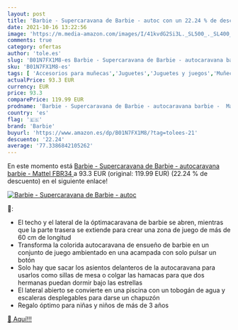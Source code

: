 ```yaml
---
layout: post
title: 'Barbie - Supercaravana de Barbie - autoc con un 22.24 % de descuento'
date: 2021-10-16 13:22:56
image: 'https://m.media-amazon.com/images/I/41kvdG2Si3L._SL500_._SL400_.jpg'
comments: true
category: ofertas
author: 'tole.es'
slug: 'B01N7FX1M8-es Barbie - Supercaravana de Barbie - autocaravana barbie -...'
sku: 'B01N7FX1M8-es'
tags: [ 'Accesorios para muñecas','Juguetes','Juguetes y juegos','Muñecas y accesorios','Sets de accesorios','Vehículos para muñecas','barbie','mattel', ]
actualPrice: 93.3 EUR
currency: EUR
price: 93.3
comparePrice: 119.99 EUR
prodname: 'Barbie - Supercaravana de Barbie - autocaravana barbie -  Mattel FBR34 '
country: 'es'
flag: '🇪🇸'
brand: 'Barbie'
buyurl: 'https://www.amazon.es/dp/B01N7FX1M8/?tag=tolees-21'
descuento: '22.24'
average: '77.3386842105262'
---
```


En este momento está [Barbie - Supercaravana de Barbie - autocaravana barbie -  Mattel FBR34 ](https://www.amazon.es/dp/B01N7FX1M8/?tag=tolees-21) a 93.3 EUR (original: 119.99 EUR) (22.24 %  de descuento) en el siguiente enlace!

[![Barbie - Supercaravana de Barbie - autoc](https://m.media-amazon.com/images/I/41kvdG2Si3L._SL500_._SL400_.jpg)](https://www.amazon.es/dp/B01N7FX1M8/?tag=tolees-21)

🔎:

- El techo y el lateral de la óptimacaravana de barbie se abren, mientras que la parte trasera se extiende para crear una zona de juego de más de 60 cm de longitud
- Transforma la colorida autocaravana de ensueño de barbie en un conjunto de juego ambientado en una acampada con solo pulsar un botón
- Solo hay que sacar los asientos delanteros de la autocaravana para usarlos como sillas de mesa o colgar las hamacas para que dos hermanas puedan dormir bajo las estrellas
- El lateral abierto se convierte en una piscina con un tobogán de agua y escaleras desplegables para darse un chapuzón
- Regalo óptimo para niñas y niños de más de 3 años

[🛒 Aquí!!!](https://www.amazon.es/dp/B01N7FX1M8/?tag=tolees-21)
